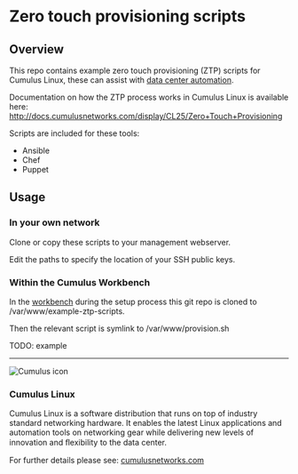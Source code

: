 # Zero touch provisioning scripts


## Overview

This repo contains example zero touch provisioning (ZTP) scripts for Cumulus Linux, these can assist with [data center automation](http://cumulusnetworks.com/solutions/data-center-automation/).

Documentation on how the ZTP process works in Cumulus Linux is available here: http://docs.cumulusnetworks.com/display/CL25/Zero+Touch+Provisioning

Scripts are included for these tools:

* Ansible
* Chef
* Puppet

## Usage

### In your own network

Clone or copy these scripts to your management webserver.

Edit the paths to specify the location of your SSH public keys.

### Within the Cumulus Workbench


In the [workbench](http://cumulusnetworks.com/cumulus-workbench/) during the setup process this git repo is cloned to /var/www/example-ztp-scripts.

Then the relevant script is symlink to /var/www/provision.sh 

TODO: example

---

![Cumulus icon](http://cumulusnetworks.com/static/cumulus/img/logo_2014.png)

### Cumulus Linux

Cumulus Linux is a software distribution that runs on top of industry standard 
networking hardware. It enables the latest Linux applications and automation 
tools on networking gear while delivering new levels of innovation and 
ﬂexibility to the data center.

For further details please see: [cumulusnetworks.com](http://www.cumulusnetworks.com)
